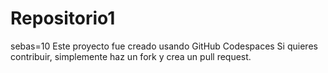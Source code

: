# Repositorio1

sebas=10
Este proyecto fue creado usando GitHub Codespaces
Si quieres contribuir, simplemente haz un fork y crea un pull request.